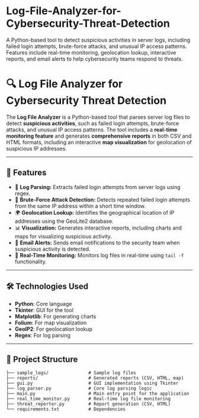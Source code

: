 # Log-File-Analyzer-for-Cybersecurity-Threat-Detection
A Python-based tool to detect suspicious activities in server logs, including failed login attempts, brute-force attacks, and unusual IP access patterns. Features include real-time monitoring, geolocation lookup, interactive reports, and email alerts to help cybersecurity teams respond to threats.


# 🔍 Log File Analyzer for Cybersecurity Threat Detection

The **Log File Analyzer** is a Python-based tool that parses server log files to detect **suspicious activities**, such as failed login attempts, brute-force attacks, and unusual IP access patterns. The tool includes a **real-time monitoring feature** and generates **comprehensive reports** in both CSV and HTML formats, including an interactive **map visualization** for geolocation of suspicious IP addresses.

---

## 🚀 **Features**

- 📄 **Log Parsing:** Extracts failed login attempts from server logs using regex.
- 🔐 **Brute-Force Attack Detection:** Detects repeated failed login attempts from the same IP address within a short time window.
- 🌍 **Geolocation Lookup:** Identifies the geographical location of IP addresses using the GeoLite2 database.
- 📊 **Visualization:** Generates interactive reports, including charts and maps for visualizing suspicious activity.
- 📧 **Email Alerts:** Sends email notifications to the security team when suspicious activity is detected.
- 📡 **Real-Time Monitoring:** Monitors log files in real-time using `tail -f` functionality.

---

## 🛠 **Technologies Used**

- **Python**: Core language
- **Tkinter**: GUI for the tool
- **Matplotlib**: For generating charts
- **Folium**: For map visualization
- **GeoIP2**: For geolocation lookup
- **Regex**: For log parsing

---

## 📂 **Project Structure**

```plaintext
├── sample_logs/               # Sample log files
├── reports/                   # Generated reports (CSV, HTML, map)
├── gui.py                     # GUI implementation using Tkinter
├── log_parser.py              # Core log parsing logic
├── main.py                    # Main entry point for the application
├── real_time_monitor.py       # Real-time log file monitoring
├── threat_reporter.py         # Report generation (CSV, HTML)
└── requirements.txt           # Dependencies
